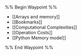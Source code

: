 %% Begin Waypoint %%
- [[Arrays and memory]]
- [[Bookmarks]]
- [[Computational Complexities]]
- [[Operation Costs]]
- [[Python Memory model]]

%% End Waypoint %%
